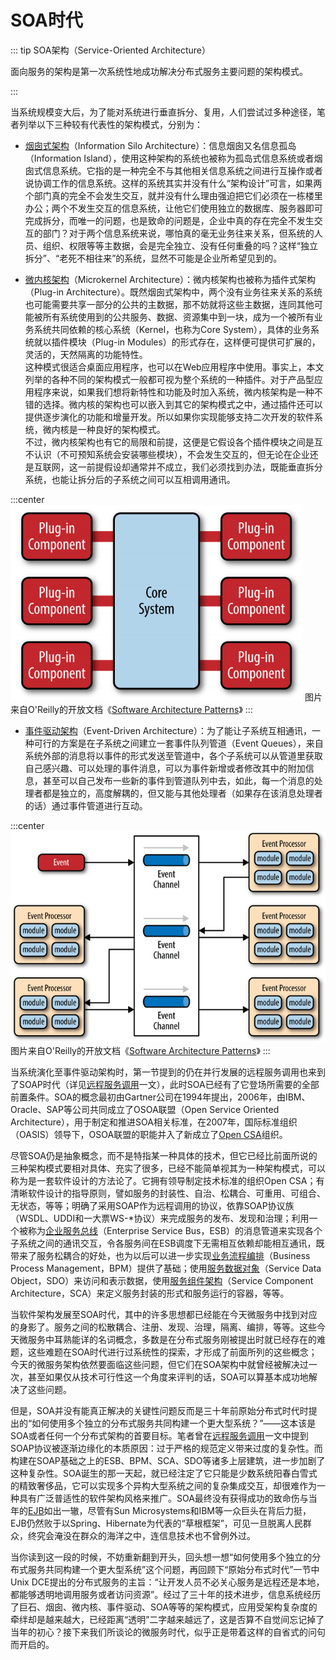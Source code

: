 # SOA时代

::: tip SOA架构（Service-Oriented Architecture）

面向服务的架构是第一次系统性地成功解决分布式服务主要问题的架构模式。

:::

当系统规模变大后，为了能对系统进行垂直拆分、复用，人们尝试过多种途径，笔者列举以下三种较有代表性的架构模式，分别为：

- [烟囱式架构](https://en.wikipedia.org/wiki/Information_silo)（Information Silo Architecture）：信息烟囱又名信息孤岛（Information Island），使用这种架构的系统也被称为孤岛式信息系统或者烟囱式信息系统。它指的是一种完全不与其他相关信息系统之间进行互操作或者说协调工作的信息系统。这样的系统其实并没有什么“架构设计”可言，如果两个部门真的完全不会发生交互，就并没有什么理由强迫把它们必须在一栋楼里办公；两个不发生交互的信息系统，让他它们使用独立的数据库、服务器即可完成拆分，而唯一的问题，也是致命的问题是，企业中真的存在完全不发生交互的部门？对于两个信息系统来说，哪怕真的毫无业务往来关系，但系统的人员、组织、权限等等主数据，会是完全独立、没有任何重叠的吗？这样“独立拆分”、“老死不相往来”的系统，显然不可能是企业所希望见到的。

- [微内核架构](https://en.wikipedia.org/wiki/Microkernel)（Microkernel Architecture）：微内核架构也被称为插件式架构（Plug-in Architecture）。既然烟囱式架构中，两个没有业务往来关系的系统也可能需要共享一部分的公共的主数据，那不妨就将这些主数据，连同其他可能被所有系统使用到的公共服务、数据、资源集中到一块，成为一个被所有业务系统共同依赖的核心系统（Kernel，也称为Core System），具体的业务系统就以插件模块（Plug-in Modules）的形式存在，这样便可提供可扩展的，灵活的，天然隔离的功能特性。<br/>
  这种模式很适合桌面应用程序，也可以在Web应用程序中使用。事实上，本文列举的各种不同的架构模式一般都可视为整个系统的一种插件。对于产品型应用程序来说，如果我们想将新特性和功能及时加入系统，微内核架构是一种不错的选择。微内核的架构也可以嵌入到其它的架构模式之中，通过插件还可以提供逐步演化的功能和增量开发。所以如果你实现能够支持二次开发的软件系统，微内核是一种良好的架构模式。<br/>
  不过，微内核架构也有它的局限和前提，这便是它假设各个插件模块之间是互不认识（不可预知系统会安装哪些模块），不会发生交互的，但无论在企业还是互联网，这一前提假设却通常并不成立，我们必须找到办法，既能垂直拆分系统，也能让拆分后的子系统之间可以互相调用通讯。

:::center
![](./images/coresystem.png)
图片来自O'Reilly的开放文档《[Software Architecture Patterns](https://www.oreilly.com/programming/free/files/software-architecture-patterns.pdf)》
:::

- [事件驱动架构](https://en.wikipedia.org/wiki/Event-driven_architecture)（Event-Driven Architecture）：为了能让子系统互相通讯，一种可行的方案是在子系统之间建立一套事件队列管道（Event Queues），来自系统外部的消息将以事件的形式发送至管道中，各个子系统可以从管道里获取自己感兴趣、可以处理的事件消息，可以为事件新增或者修改其中的附加信息，甚至可以自己发布一些新的事件到管道队列中去，如此，每一个消息的处理者都是独立的，高度解耦的，但又能与其他处理者（如果存在该消息处理者的话）通过事件管道进行互动。

:::center
![](./images/eventbus.png)
图片来自O'Reilly的开放文档《[Software Architecture Patterns](https://www.oreilly.com/programming/free/files/software-architecture-patterns.pdf)》
:::

当系统演化至事件驱动架构时，第一节提到的仍在并行发展的远程服务调用也来到了SOAP时代（详见[远程服务调用](/architect-perspective/general-architecture/api-style/rpc.html)一文），此时SOA已经有了它登场所需要的全部前置条件。SOA的概念最初由Gartner公司在1994年提出，2006年，由IBM、Oracle、SAP等公司共同成立了OSOA联盟（Open Service Oriented Architecture），用于制定和推进SOA相关标准，在2007年，国际标准组织（OASIS）领导下，OSOA联盟的职能并入了新成立了[Open CSA](http://www.oasis-opencsa.org/)组织。

尽管SOA仍是抽象概念，而不是特指某一种具体的技术，但它已经比前面所说的三种架构模式要相对具体、充实了很多，已经不能简单视其为一种架构模式，可以称为是一套软件设计的方法论了。它拥有领导制定技术标准的组织Open CSA；有清晰软件设计的指导原则，譬如服务的封装性、自治、松耦合、可重用、可组合、无状态，等等；明确了采用SOAP作为远程调用的协议，依靠SOAP协议族（WSDL、UDDI和一大票WS-*协议）来完成服务的发布、发现和治理；利用一个被称为[企业服务总线](https://zh.wikipedia.org/zh-hans/%E4%BC%81%E4%B8%9A%E6%9C%8D%E5%8A%A1%E6%80%BB%E7%BA%BF)（Enterprise Service Bus，ESB）的消息管道来实现各个子系统之间的通讯交互，令各服务间在ESB调度下无需相互依赖却能相互通讯，既带来了服务松耦合的好处，也为以后可以进一步实现[业务流程编排](https://zh.wikipedia.org/wiki/%E4%B8%9A%E5%8A%A1%E6%B5%81%E7%A8%8B%E7%AE%A1%E7%90%86)（Business Process Management，BPM）提供了基础；使用[服务数据对象](https://zh.wikipedia.org/wiki/%E6%9C%8D%E5%8A%A1%E6%95%B0%E6%8D%AE%E5%AF%B9%E8%B1%A1)（Service Data Object，SDO）来访问和表示数据，使用[服务组件架构](https://zh.wikipedia.org/wiki/%E6%9C%8D%E5%8A%A1%E7%BB%84%E4%BB%B6%E6%9E%B6%E6%9E%84)（Service Component Architecture，SCA）来定义服务封装的形式和服务运行的容器，等等。

当软件架构发展至SOA时代，其中的许多思想都已经能在今天微服务中找到对应的身影了。服务之间的松散耦合、注册、发现、治理，隔离、编排，等等。这些今天微服务中耳熟能详的名词概念，多数是在分布式服务刚被提出时就已经存在的难题，这些难题在SOA时代进行过系统性的探索，才形成了前面所列的这些概念；今天的微服务架构依然要面临这些问题，但它们在SOA架构中就曾经被解决过一次，甚至如果仅从技术可行性这一个角度来评判的话，SOA可以算基本成功地解决了这些问题。

但是，SOA并没有能真正解决的关键性问题反而是三十年前原始分布式时代时提出的“如何使用多个独立的分布式服务共同构建一个更大型系统？”——这本该是SOA或者任何一个分布式架构的首要目标。笔者曾在[远程服务调用](/architect-perspective/general-architecture/api-style/rpc.html)一文中提到SOAP协议被逐渐边缘化的本质原因：过于严格的规范定义带来过度的复杂性。而构建在SOAP基础之上的ESB、BPM、SCA、SDO等诸多上层建筑，进一步加剧了这种复杂性。SOA诞生的那一天起，就已经注定了它只能是少数系统阳春白雪式的精致奢侈品，它可以实现多个异构大型系统之间的复杂集成交互，却很难作为一种具有广泛普适性的软件架构风格来推广。SOA最终没有获得成功的致命伤与当年的[EJB](https://zh.wikipedia.org/wiki/EJB)如出一辙，尽管有Sun Microsystems和IBM等一众巨头在背后力挺，EJB仍然败于以Spring、Hibernate为代表的“草根框架”，可见一旦脱离人民群众，终究会淹没在群众的海洋之中，连信息技术也不曾例外过。

当你读到这一段的时候，不妨重新翻到开头，回头想一想“如何使用多个独立的分布式服务共同构建一个更大型系统”这个问题，再回顾下“原始分布式时代”一节中Unix DCE提出的分布式服务的主旨：“让开发人员不必关心服务是远程还是本地，都能够透明地调用服务或者访问资源”。经过了三十年的技术进步，信息系统经历了巨石、烟囱、微内核、事件驱动、SOA等等的架构模式，应用受架构复杂度的牵绊却是越来越大，已经距离“透明”二字越来越远了，这是否算不自觉间忘记掉了当年的初心？接下来我们所谈论的微服务时代，似乎正是带着这样的自省式的问句而开启的。